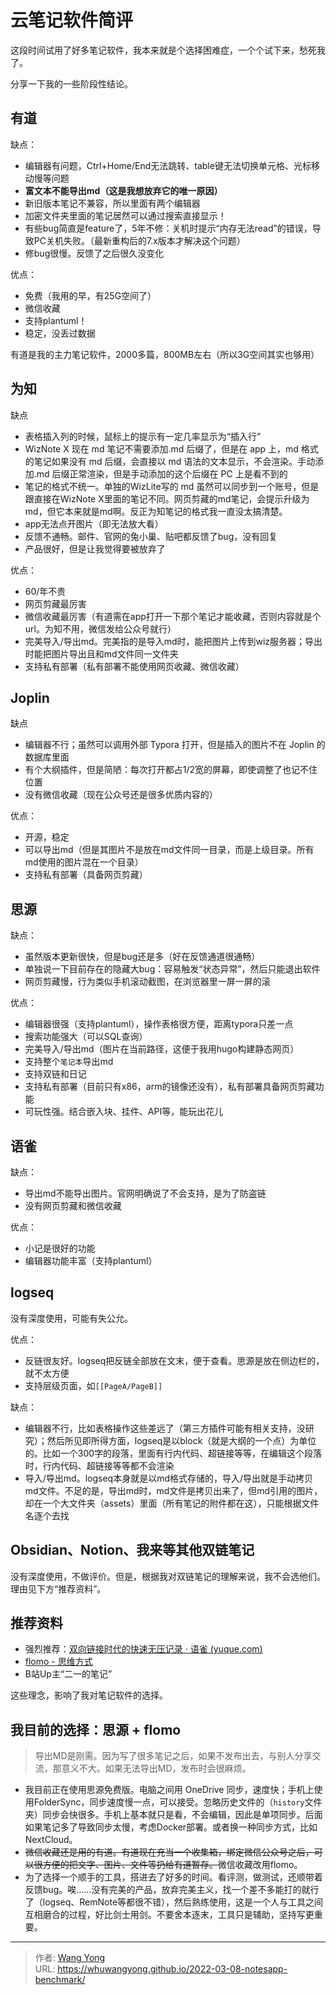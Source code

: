 # 云笔记软件简评


这段时间试用了好多笔记软件，我本来就是个选择困难症，一个个试下来，愁死我了。

分享一下我的一些阶段性结论。

## 有道

缺点：

* 编辑器有问题，Ctrl+Home/End无法跳转、table键无法切换单元格、光标移动慢等问题
* **富文本不能导出md（这是我想放弃它的唯一原因）**
* 新旧版本笔记不兼容，所以里面有两个编辑器
* 加密文件夹里面的笔记居然可以通过搜索直接显示！
* 有些bug简直是feature了，5年不修：关机时提示“内存无法read”的错误，导致PC关机失败。（最新重构后的7.x版本才解决这个问题）
* 修bug很慢。反馈了之后很久没变化

优点：

* 免费（我用的早，有25G空间了）
* 微信收藏
* 支持plantuml！
* 稳定，没丢过数据

有道是我的主力笔记软件，2000多篇，800MB左右（所以3G空间其实也够用）

## 为知

缺点

* 表格插入列的时候，鼠标上的提示有一定几率显示为“插入行”
* WizNote X 现在 md 笔记不需要添加.md 后缀了，但是在 app 上，md 格式的笔记如果没有 md 后缀，会直接以 md 语法的文本显示，不会渲染。手动添加.md 后缀正常渲染，但是手动添加的这个后缀在 PC 上是看不到的
* 笔记的格式不统一。单独的WizLite写的 md 虽然可以同步到一个账号，但是跟直接在WizNote X里面的笔记不同。网页剪藏的md笔记，会提示升级为md，但它本来就是md啊。反正为知笔记的格式我一直没太搞清楚。
* app无法点开图片（即无法放大看）
* 反馈不通畅。邮件、官网的兔小巢、贴吧都反馈了bug，没有回复
* 产品很好，但是让我觉得要被放弃了

优点：

* 60/年不贵
* 网页剪藏最厉害
* 微信收藏最厉害（有道需在app打开一下那个笔记才能收藏，否则内容就是个url。为知不用，微信发给公众号就行）
* 完美导入/导出md。完美指的是导入md时，能把图片上传到wiz服务器；导出时能把图片导出且和md文件同一文件夹
* 支持私有部署（私有部署不能使用网页收藏、微信收藏）

## Joplin

缺点

* 编辑器不行；虽然可以调用外部 Typora 打开，但是插入的图片不在 Joplin 的数据库里面
* 有个大纲插件，但是简陋：每次打开都占1/2宽的屏幕，即使调整了也记不住位置
* 没有微信收藏（现在公众号还是很多优质内容的）

优点：

* 开源，稳定
* 可以导出md（但是其图片不是放在md文件同一目录，而是上级目录。所有md使用的图片混在一个目录）
* 支持私有部署（具备网页剪藏）

## 思源

缺点：

* 虽然版本更新很快，但是bug还是多（好在反馈通道很通畅）
* 单独说一下目前存在的隐藏大bug：容易触发“状态异常”，然后只能退出软件
* 网页剪藏慢，行为类似手机滚动截图，在浏览器里一屏一屏的滚

优点：

* 编辑器很强（支持plantuml），操作表格很方便，距离typora只差一点
* 搜索功能强大（可以SQL查询）
* 完美导入/导出md（图片在当前路径，这便于我用hugo构建静态网页）
* 支持整个`笔记本`导出md
* 支持双链和日记
* 支持私有部署（目前只有x86，arm的镜像还没有），私有部署具备网页剪藏功能
* 可玩性强。结合嵌入块、挂件、API等，能玩出花儿

## 语雀

缺点：

* 导出md不能导出图片。官网明确说了不会支持，是为了防盗链
* 没有网页剪藏和微信收藏

优点：

* 小记是很好的功能
* 编辑器功能丰富（支持plantuml）

## logseq

没有深度使用，可能有失公允。

优点：

* 反链很友好。logseq把反链全部放在文末，便于查看。思源是放在侧边栏的，就不太方便
* 支持层级页面，如`[[PageA/PageB]]`

缺点：

* 编辑器不行，比如表格操作这些差远了（第三方插件可能有相关支持，没研究）；然后所见即所得方面，logseq是以block（就是大纲的一个点）为单位的。比如一个300字的段落，里面有行内代码、超链接等等，在编辑这个段落时，行内代码、超链接等等都不会渲染
* 导入/导出md。logseq本身就是以md格式存储的，导入/导出就是手动拷贝md文件。不足的是，导出md时，md文件是拷贝出来了，但md引用的图片，却在一个大文件夹（assets）里面（所有笔记的附件都在这），只能根据文件名逐个去找

## Obsidian、Notion、我来等其他双链笔记

没有深度使用，不做评价。但是，根据我对双链笔记的理解来说，我不会选他们。理由见下方“推荐资料”。

## 推荐资料

* 强烈推荐：[双向链接时代的快速无压记录 · 语雀 (yuque.com)](https://www.yuque.com/deerain/gannbs/ffqk2e)
* [flomo - 思维方式](https://help.flomoapp.com/thinking/future.html)
* B站Up主“二一的笔记”

这些理念，影响了我对笔记软件的选择。

## 我目前的选择：思源 + flomo

> 导出MD是刚需。因为写了很多笔记之后，如果不发布出去，与别人分享交流，那意义不大。如果无法导出MD，发布时会很麻烦。
>

* 我目前正在使用思源免费版。电脑之间用 OneDrive 同步，速度快；手机上使用FolderSync，同步速度慢一点，可以接受。忽略历史文件的（`history`文件夹）同步会快很多。手机上基本就只是看，不会编辑，因此是单项同步。后面如果笔记多了导致同步太慢，考虑Docker部署。或者换一种同步方式，比如NextCloud。
* ~~微信收藏还是用的有道。有道现在充当一个收集箱，绑定微信公众号之后，可以很方便的把文字、图片、文件等扔给有道暂存。~~微信收藏改用flomo。
* 为了选择一个顺手的工具，搭进去了好多的时间。看评测，做测试，还顺带着反馈bug。唉……没有完美的产品，放弃完美主义，找一个差不多能打的就行了（logseq、RemNote等都很不错），然后熟练使用，这是一个人与工具之间互相磨合的过程，好比剑士用剑。不要舍本逐末，工具只是辅助，坚持写更重要。


---

> 作者: [Wang Yong](https://github.com/whuwangyong)  
> URL: https://whuwangyong.github.io/2022-03-08-notesapp-benchmark/  

